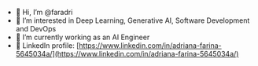 - 👋 Hi, I’m @faradri
- 👀 I’m interested in Deep Learning, Generative AI, Software Development and DevOps
- 🌱 I’m currently working as an AI Engineer
- 🔗 LinkedIn profile: [https://www.linkedin.com/in/adriana-farina-5645034a/](https://www.linkedin.com/in/adriana-farina-5645034a/)

<!---
faradri/faradri is a ✨ special ✨ repository because its `README.md` (this file) appears on your GitHub profile.
You can click the Preview link to take a look at your changes.
--->
